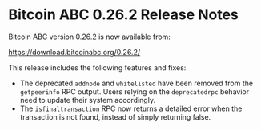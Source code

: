 # Bitcoin ABC 0.26.2 Release Notes

Bitcoin ABC version 0.26.2 is now available from:

  <https://download.bitcoinabc.org/0.26.2/>

This release includes the following features and fixes:
 - The deprecated `addnode` and `whitelisted` have been removed from the
   `getpeerinfo` RPC output. Users relying on the `deprecatedrpc` behavior need
   to update their system accordingly.
 - The `isfinaltransaction` RPC now returns a detailed error when the
   transaction is not found, instead of simply returning false.
